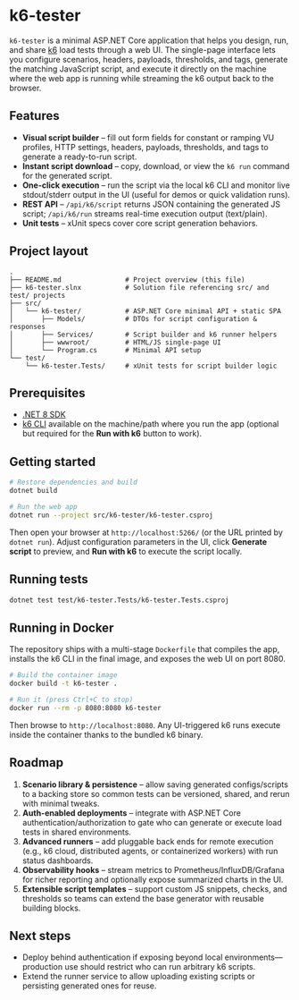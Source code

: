 # k6-tester

`k6-tester` is a minimal ASP.NET Core application that helps you design, run, and share [k6](https://k6.io) load tests through a web UI. The single-page interface lets you configure scenarios, headers, payloads, thresholds, and tags, generate the matching JavaScript script, and execute it directly on the machine where the web app is running while streaming the k6 output back to the browser.

## Features

- **Visual script builder** – fill out form fields for constant or ramping VU profiles, HTTP settings, headers, payloads, thresholds, and tags to generate a ready-to-run script.
- **Instant script download** – copy, download, or view the `k6 run` command for the generated script.
- **One-click execution** – run the script via the local k6 CLI and monitor live stdout/stderr output in the UI (useful for demos or quick validation runs).
- **REST API** – `/api/k6/script` returns JSON containing the generated JS script; `/api/k6/run` streams real-time execution output (text/plain).
- **Unit tests** – xUnit specs cover core script generation behaviors.

## Project layout

```
.
├── README.md                # Project overview (this file)
├── k6-tester.slnx           # Solution file referencing src/ and test/ projects
├── src/
│   └── k6-tester/           # ASP.NET Core minimal API + static SPA
│       ├── Models/          # DTOs for script configuration & responses
│       ├── Services/        # Script builder and k6 runner helpers
│       ├── wwwroot/         # HTML/JS single-page UI
│       └── Program.cs       # Minimal API setup
└── test/
    └── k6-tester.Tests/     # xUnit tests for script builder logic
```

## Prerequisites

- [.NET 8 SDK](https://dotnet.microsoft.com/download/dotnet/8.0)
- [k6 CLI](https://k6.io/docs/get-started/installation/) available on the machine/path where you run the app (optional but required for the **Run with k6** button to work).

## Getting started

```bash
# Restore dependencies and build
dotnet build

# Run the web app
dotnet run --project src/k6-tester/k6-tester.csproj
```

Then open your browser at `http://localhost:5266/` (or the URL printed by `dotnet run`). Adjust configuration parameters in the UI, click **Generate script** to preview, and **Run with k6** to execute the script locally.

## Running tests

```bash
dotnet test test/k6-tester.Tests/k6-tester.Tests.csproj
```

## Running in Docker

The repository ships with a multi-stage `Dockerfile` that compiles the app, installs the k6 CLI in the final image, and exposes the web UI on port 8080.

```bash
# Build the container image
docker build -t k6-tester .

# Run it (press Ctrl+C to stop)
docker run --rm -p 8080:8080 k6-tester
```

Then browse to `http://localhost:8080`. Any UI-triggered k6 runs execute inside the container thanks to the bundled k6 binary.

## Roadmap

1. **Scenario library & persistence** – allow saving generated configs/scripts to a backing store so common tests can be versioned, shared, and rerun with minimal tweaks.
2. **Auth-enabled deployments** – integrate with ASP.NET Core authentication/authorization to gate who can generate or execute load tests in shared environments.
3. **Advanced runners** – add pluggable back ends for remote execution (e.g., k6 cloud, distributed agents, or containerized workers) with run status dashboards.
4. **Observability hooks** – stream metrics to Prometheus/InfluxDB/Grafana for richer reporting and optionally expose summarized charts in the UI.
5. **Extensible script templates** – support custom JS snippets, checks, and thresholds so teams can extend the base generator with reusable building blocks.

## Next steps

- Deploy behind authentication if exposing beyond local environments—production use should restrict who can run arbitrary k6 scripts.
- Extend the runner service to allow uploading existing scripts or persisting generated ones for reuse.
